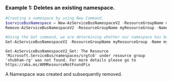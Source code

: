 ### Example 1: Deletes an existing namespace.
```powershell
#Creating a namespace by using New Command.
$serviceBusNamespace = New-AzServiceBusNamespaceV2 -ResourceGroupName myResourceGroup -Name myNamespace -SkuName Standard -Location eastus    
Remove-AzServiceBusNamespaceV2 -ResourceGroupName myResourceGroup -Name myNamespace

#Using the Get command, we are determining whether our namespace has been deleted or not. If it is deleted Command will throw Exception.
Get-AzServiceBusNamespaceV2 -ResourceGroupName myResourceGroup -Name myNamespace
```

```output
Get-AzServiceBusNamespaceV2_Get: The Resource 'Microsoft.ServiceBus/namespaces/srgtc6' under resource group 'shubham-rg' was not found. For more details please go to https://aka.ms/ARMResourceNotFoundFix
```

A Namespace was created and subsequently removed.


